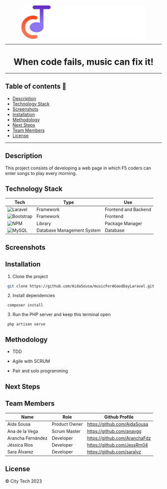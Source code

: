<p align="center"><img src="public\img\citytech.svg" width="400" alt="City Tech Logo"></p>

----

# <div align="center">When code fails, music can fix it!</div>

----

## Table of contents :musical_note:
* [Description](#description)
* [Technology Stack](#technology-stack)
* [Screenshots](#screenshots)
* [Installation](#installation)
* [Methodology](#methodology)
* [Next Steps](#next-steps)
* [Team Members](#team-members)
* [License](#license)

----

## Description
This project consists of developing a web page in which F5 coders can enter songs to play every morning.

## Technology Stack
| Tech | Type | Use |
| --- | --- | --- |
| ![Laravel](https://img.shields.io/badge/laravel-%23FF2D20.svg?style=for-the-badge&logo=laravel&logoColor=white) | Framework | Frontend and Backend |
| ![Bootstrap](https://img.shields.io/badge/bootstrap-%23563D7C.svg?style=for-the-badge&logo=bootstrap&logoColor=white) | Framework | Frontend |
| ![NPM](https://img.shields.io/badge/NPM-%23CB3837.svg?style=for-the-badge&logo=npm&logoColor=white) | Library | Package Manager |
| ![MySQL](https://img.shields.io/badge/mysql-%2300f.svg?style=for-the-badge&logo=mysql&logoColor=white) | Database Management System | Database |

## Screenshots

## Installation
1. Clone the project
```bash
 git clone https://github.com/AidaSousa/musicForAGoodDayLaravel.git
```
2. Install dependencies
```
 composer install
```
3. Run the PHP server and keep this terminal open
```
 php artisan serve
```

## Methodology
- TDD
* Agile with SCRUM
+ Pair and solo programming

## Next Steps

## Team Members
| Name | Role | Github Profile |
| --- | --- | --- |
| Aida Sousa | Product Owner | https://github.com/AidaSousa |
| Ana de la Vega | Scrum Master | https://github.com/anavgg |
| Arancha Fernández | Developer | https://github.com/AranchaFdz |
| Jéssica Ríos | Developer | https://github.com/JessRm04 |
| Sara Álvarez | Developer | https://github.com/saralvz |


## License
© City Tech 2023
